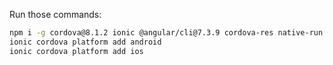 Run those commands:

```sh
npm i -g cordova@8.1.2 ionic @angular/cli@7.3.9 cordova-res native-run
ionic cordova platform add android
ionic cordova platform add ios
```
